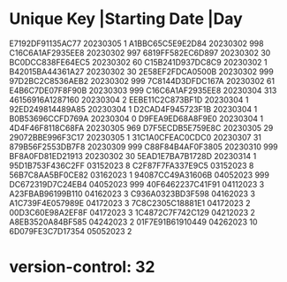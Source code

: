 # Unique Key        |Starting Date |Day
  E7192DF91135AC77   20230305       1
  A1BBC65C5E9E2D84   20230302       998
  C16C6A1AF2935EE8   20230302       997
  6819FF582EC6D897   20230302       30
  BC0DCC838FE64EC5   20230302       60
  C15B241D937DC8C9   20230302       1
  B42015BA44361A27   20230302       30
  2E58EF2FDCA0500B   20230302       999
  97D2BC2C8536AEB2   20230302       999
  7C8144D3DFDC167A   20230302       61
  E4B6C7DE07F8F90B   20230303       999
  C16C6A1AF2935EE8   20230304       313
  46156916A1287160   20230304       2
  EEBE11C2C873BF1D   20230304       1
  92ED249814489A85   20230304       1
  D2CAD4F945723F1B   20230304       1
  B0B53696CCFD769A   20230304       0
  D9FEA9ED68A8F9E0   20230304       1
  4D4F46F8118C68FA   20230305       969
  D7F5ECDB5E759E8C   20230305       29
  29072BBE996F3C17   20230305       1
  31C1A0CFEAC0CDC0   20230307       31
  879B56F2553DB7F8   20230309       999
  C88F84B4AF0F3805   20230310       999
  BF8A0FD81ED21913   20230302       30
  5EAD1E7BA7B1728D   20230314       1
  95D1B753F436C2FF   03152023       8
  C2F87F7FA337E9C5   03152023       8
  56B7C8AA5BF0CE82   03162023       1
  94087CC49A31606B   04052023       999
  DC672319D7C24EB4   04052023       999
  40F6462237C41F91   04112023       3
  A23FBAB96199B110   04162023       3
  C936A0323BD3F598   04162023       3
  A1C739F4E057989E   04172023       3
  7C8C2305C18881E1   04172023       2
  00D3C60E98A2EF8F   04172023       3
  1C4872C7F742C129   04212023       2
  A8EB3520A84BF585   04242023       2
  01F7E91B61910449   04262023       10
  6D079FE3C7D17354   05052023       2
# version-control: 32
